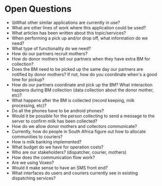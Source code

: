 # Open Questions

* \bWhat other similar applications are currently in use?
* What are other lines of work where this application could be used?
* What articles has been written about this topic/services?
* When performing a pick up and/or drop off, what information do we need?
* What type of functionality do we need?
* How do our partners recruit mothers?  
* How do donor mothers tell our partners when they have extra BM for collection?
* Does the BM need to be picked up the same day our partners are notified by donor mothers? If not, how do you coordinate when's a good time for pickup?
* How do our partners coordinate and pick up the BM? What interaction happens during BM collection (data collection about the donor mother, etc)?  
* What happens after the BM is collected (record keeping, milk processing, etc)?  
* Do all the phones have to be android phones?  
* Would it be possible for the person collecting to send a message to the server to confirm milk has been collected?  
* How do we allow donor mothers and collectors communicate?  
* Currently, how do people in South Africa figure out how to allocate communities to couriers?
* How is milk banking implemented?
* What budget do we have for operation costs?
* Who are our stakeholders? (dispatcher, courier, mothers)
* How does the communication flow work?
* Are we using Voxeo?
* Would it make sense to have an SMS front end?
* What interfaces do users and couriers currently see in existing dispatching services?
